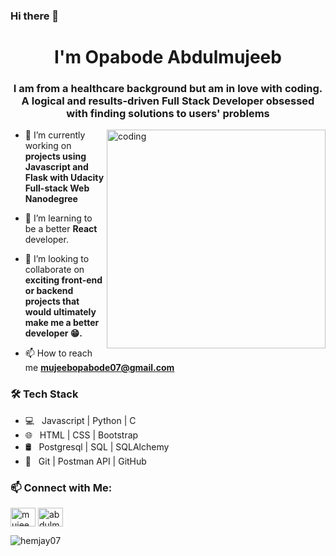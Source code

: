 ### Hi there 👋

<h1 align="center"> I'm Opabode Abdulmujeeb</h1>
<h3 align="center">I am from a healthcare background but am in love with coding. A logical and results-driven Full Stack Developer obsessed with finding solutions to users' problems</h3>
<img align="right" alt="coding" width="350" src="https://user-images.githubusercontent.com/60257288/169688266-0dba71e8-949d-4bc6-a048-0059ef1f994b.jpg">

- 🔭 I’m currently working on **projects using Javascript and Flask with Udacity Full-stack Web Nanodegree**

- 🌱 I’m learning to be a better **React** developer.

- 👯 I’m looking to collaborate on **exciting front-end or backend projects that would ultimately make me a better developer 😁.**

- 📫 How to reach me **mujeebopabode07@gmail.com**


<h3>🛠 Tech Stack</h3>

- 💻 &nbsp; Javascript | Python | C
- 🌐 &nbsp; HTML | CSS | Bootstrap
- 🛢 &nbsp; Postgresql | SQL | SQLAlchemy
- 🔧 &nbsp; Git | Postman API | GitHub 

<h3>📫 Connect with Me:</h3>
<p align="left">
<a href="https://twitter.com/mujeeb_dimeji" target="blank"><img align="center" src="https://raw.githubusercontent.com/rahuldkjain/github-profile-readme-generator/master/src/images/icons/Social/twitter.svg" alt="mujeeb_dimeji" height="30" width="40" /></a>
<a href="https://linkedin.com/in/abdulmujeeb-opabode-46080716a/" target="blank"><img align="center" src="https://raw.githubusercontent.com/rahuldkjain/github-profile-readme-generator/master/src/images/icons/Social/linked-in-alt.svg" alt="abdulmujeeb-opabode-46080716a/" height="30" width="40" /></a>

</p>


<p><img align="center" src="https://github-readme-stats.vercel.app/api/top-langs?username=hemjay07&show_icons=true&locale=en&layout=compact" alt="hemjay07" /></p>

